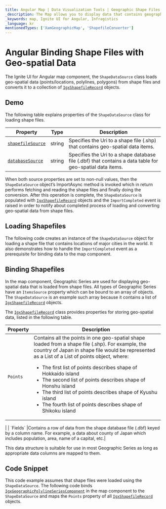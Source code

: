 ```yaml
---
title: Angular Map | Data Visualization Tools | Geographic Shape Files | Infragistics
_description: The Map allows you to display data that contains geographic locations from view models or geo-spatial data loaded from shape files. View the demo, dependencies, usage and toolbar for more information.
_keywords: map, Ignite UI for Angular, Infragistics
_language: kr
mentionedTypes: ['XamGeographicMap', 'ShapefileConverter']
---
```


# Angular Binding Shape Files with Geo-spatial Data

The Ignite UI for Angular map component, the `ShapeDataSource` class loads geo-spatial data (points/locations, polylines, polygons) from shape files and converts it to a collection of [`IgxShapefileRecord`]({environment:dvApiBaseUrl}/products/ignite-ui-angular/api/docs/typescript/latest/classes/igxshapefilerecord.html) objects.

## Demo

<code-view style="height: 400px" alt="Angular geo map binding shp polylines"
           data-demos-base-url="{environment:dvDemosBaseUrl}"
                    iframe-src="{environment:dvDemosBaseUrl}/maps/geo-map/binding-shp-polylines"
                                                 github-src="maps/geo-map/binding-shp-polylines">
</code-view>


<div class="divider--half"></div>

The following table explains properties of the `ShapeDataSource` class for loading shape files.

| Property | Type | Description   |
|----------|------|---------------|
| [`shapefileSource`]({environment:dvApiBaseUrl}/products/ignite-ui-angular/api/docs/typescript/latest/classes/igxshapedatasource.html#shapefilesource) | string |Specifies the Uri to a shape file (.shp) that contains geo-spatial data items.|
|[`databaseSource`]({environment:dvApiBaseUrl}/products/ignite-ui-angular/api/docs/typescript/latest/classes/igxshapedatasource.html#databasesource) | string |Specifies the Uri to a shape database file (.dbf) that contains a data table for geo-spatial data items.|

<!-- TODO add for WPF only: -->

<!-- Both of the source properties for shape files are of Uri type. This means that shape files can be embedded resources in the application assembly and on the internet (via http). Refer to the previous section for more information on this process. The rules for resolving Uri objects are equivalent to any standard Uri property, for example the BitmapImage.UriSource property. -->

When both source properties are set to non-null values, then the `ShapeDataSource` object’s ImportAsync method is invoked which in return performs fetching and reading the shape files and finally doing the conversion. After this operation is complete, the `ShapeDataSource` is populated with [`IgxShapefileRecord`]({environment:dvApiBaseUrl}/products/ignite-ui-angular/api/docs/typescript/latest/classes/igxshapefilerecord.html) objects and the `ImportCompleted` event is raised in order to notify about completed process of loading and converting geo-spatial data from shape files.

## Loading Shapefiles

The following code creates an instance of the `ShapeDataSource` object for loading a shape file that contains locations of major cities in the world. It also demonstrates how to handle the `ImportCompleted` event as a prerequisite for binding data to the map component.

## Binding Shapefiles

In the map component, Geographic Series are used for displaying geo-spatial data that is loaded from shape files. All types of Geographic Series have an `ItemsSource` property which can be bound to an array of objects. The `ShapeDataSource` is an example such array because it contains a list of [`IgxShapefileRecord`]({environment:dvApiBaseUrl}/products/ignite-ui-angular/api/docs/typescript/latest/classes/igxshapefilerecord.html) objects.

The [`IgxShapefileRecord`]({environment:dvApiBaseUrl}/products/ignite-ui-angular/api/docs/typescript/latest/classes/igxshapefilerecord.html) class provides properties for storing geo-spatial data, listed in the following table.

| Property     | Description   |
|--------------|---------------|
|`Points`|Contains all the points in one geo-spatial shape loaded from a shape file (.shp). For example, the country of Japan in shape file would be represented as a List of a List of points object, where:<ul><li>The first list of points describes shape of Hokkaido island</li><li>The second list of points describes shape of Honshu island</li><li>The third list of points describes shape of Kyushu island</li><li>The fourth list of points describes shape of Shikoku island

</li></ul>|
| `Fields` |Contains a row of data from the shape database file (.dbf) keyed by a column name. For example, a data about county of Japan which includes population, area, name of a capital, etc.|

This data structure is suitable for use in most Geographic Series as long as appropriate data columns are mapped to them.

## Code Snippet

This code example assumes that shape files were loaded using the `ShapeDataSource`.
The following code binds [`IgxGeographicPolylineSeriesComponent`]({environment:dvApiBaseUrl}/products/ignite-ui-angular/api/docs/typescript/latest/classes/igxgeographicpolylineseriescomponent.html) in the map component to the `ShapeDataSource` and maps the `Points` property of all [`IgxShapefileRecord`]({environment:dvApiBaseUrl}/products/ignite-ui-angular/api/docs/typescript/latest/classes/igxshapefilerecord.html) objects.
